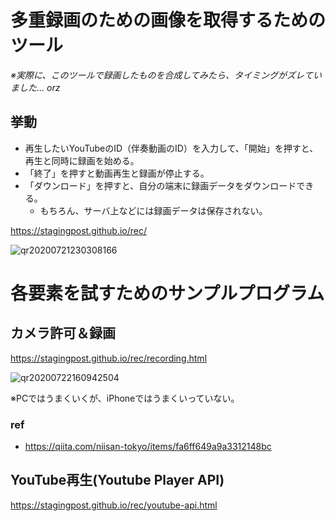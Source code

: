 # 多重録画のための画像を取得するためのツール

*※実際に、このツールで録画したものを合成してみたら、タイミングがズレていました… orz*

## 挙動

- 再生したいYouTubeのID（伴奏動画のID）を入力して、「開始」を押すと、再生と同時に録画を始める。
- 「終了」を押すと動画再生と録画が停止する。
- 「ダウンロード」を押すと、自分の端末に録画データをダウンロードできる。
  - もちろん、サーバ上などには録画データは保存されない。

https://stagingpost.github.io/rec/

![qr20200721230308166](https://user-images.githubusercontent.com/3211869/88141599-defe6f80-cc2e-11ea-9a7e-f9c0e4310204.png)

# 各要素を試すためのサンプルプログラム
## カメラ許可＆録画
https://stagingpost.github.io/rec/recording.html

![qr20200722160942504](https://user-images.githubusercontent.com/3211869/88145711-d198b380-cc35-11ea-97fe-27386ad13c40.png)

※PCではうまくいくが、iPhoneではうまくいっていない。

### ref
- https://qiita.com/niisan-tokyo/items/fa6ff649a9a3312148bc

## YouTube再生(Youtube Player API)
https://stagingpost.github.io/rec/youtube-api.html


